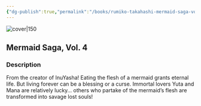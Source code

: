 ```yaml
---
{"dg-publish":true,"permalink":"/books/rumiko-takahashi-mermaid-saga-vol-4/","title":"\"Mermaid Saga, Vol. 4\"","tags":["manga","horror","Fantasy"]}
---
```




![cover|150](http://books.google.com/books/content?id=cdTxMQEACAAJ&printsec=frontcover&img=1&zoom=1&source=gbs_api)

## Mermaid Saga, Vol. 4

### Description

From the creator of InuYasha! Eating the flesh of a mermaid grants eternal life. But living forever can be a blessing or a curse. Immortal lovers Yuta and Mana are relatively lucky… others who partake of the mermaid’s flesh are transformed into savage lost souls!
```